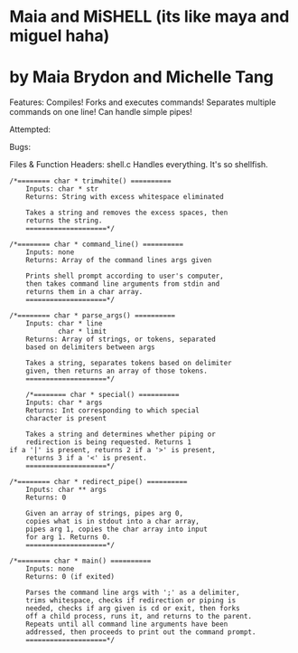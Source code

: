 # Maia and MiSHELL (its like maya and miguel haha)
# by Maia Brydon and Michelle Tang 

Features:
	Compiles!
	Forks and executes commands!
	Separates multiple commands on one line!
	Can handle simple pipes!

Attempted:
	

Bugs:
	
	
Files & Function Headers:
shell.c
	Handles everything. It's so shellfish. 
	
	/*======== char * trimwhite() ==========
        Inputs: char * str
        Returns: String with excess whitespace eliminated

        Takes a string and removes the excess spaces, then
        returns the string.
        ====================*/
	
	/*======== char * command_line() ==========
        Inputs: none
        Returns: Array of the command lines args given

        Prints shell prompt according to user's computer,
        then takes command line arguments from stdin and
        returns them in a char array.
        ====================*/
	
	/*======== char * parse_args() ==========
        Inputs: char * line
                char * limit
        Returns: Array of strings, or tokens, separated
        based on delimiters between args

        Takes a string, separates tokens based on delimiter
        given, then returns an array of those tokens.
        ====================*/
	
        /*======== char * special() ==========
        Inputs: char * args
        Returns: Int corresponding to which special
        character is present

        Takes a string and determines whether piping or
        redirection is being requested. Returns 1
	if a '|' is present, returns 2 if a '>' is present,
        returns 3 if a '<' is present.
        ====================*/
	
	/*======== char * redirect_pipe() ==========
        Inputs: char ** args
        Returns: 0

        Given an array of strings, pipes arg 0,
        copies what is in stdout into a char array,
        pipes arg 1, copies the char array into input
        for arg 1. Returns 0.
        ====================*/
	
	/*======== char * main() ==========
        Inputs: none
        Returns: 0 (if exited)

        Parses the command line args with ';' as a delimiter,
        trims whitespace, checks if redirection or piping is
        needed, checks if arg given is cd or exit, then forks
        off a child process, runs it, and returns to the parent.
        Repeats until all command line arguments have been
        addressed, then proceeds to print out the command prompt.
        ====================*/
